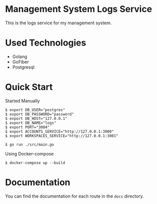 # Management System Logs Service

This is the logs service for my management system.

# Used Technologies

- Golang
- GoFiber
- Postgresql

# Quick Start

Started Manually

```console
$ export DB_USER="postgres"
$ export DB_PASSWORD="password"
$ export DB_HOST="127.0.0.1"
$ export DB_NAME="logs"
$ export PORT="3004"
$ export ACCOUNTS_SERVICE="http://127.0.0.1:3000"
$ export WORKSPACES_SERVICE="http://127.0.0.1:3001"

$ go run ./src/main.go
```

Using Docker-compose

```
$ docker-compose up --build
```

# Documentation

You can find the documentation for each route in the `docs` directory.
